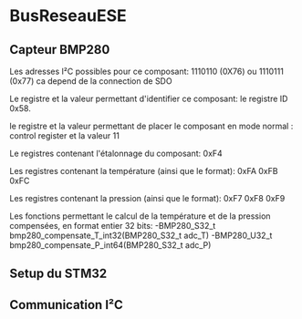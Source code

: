 # BusReseauESE
## Capteur BMP280
Les adresses I²C possibles pour ce composant: 1110110 (0X76) ou 1110111 (0x77) ca depend de la connection de SDO

Le registre et la valeur permettant d'identifier ce composant: le registre ID  0x58.

le registre et la valeur permettant de placer le composant en mode normal : control register et la valeur 11

Le registres contenant l'étalonnage du composant: 0xF4

Les registres contenant la température (ainsi que le format): 0xFA 0xFB 0xFC

Les registres contenant la pression (ainsi que le format): 0xF7 0xF8 0xF9

Les fonctions permettant le calcul de la température et de la pression compensées, en
format entier 32 bits: 
-BMP280_S32_t  bmp280_compensate_T_int32(BMP280_S32_t adc_T)
-BMP280_U32_t  bmp280_compensate_P_int64(BMP280_S32_t adc_P)


## Setup du STM32

## Communication I²C 


